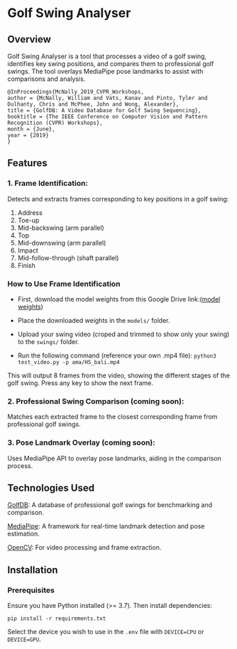 # Golf Swing Analyser

## Overview

Golf Swing Analyser is a tool that processes a video of a golf swing, identifies key swing positions, and compares them to professional golf swings. The tool overlays MediaPipe pose landmarks to assist with comparisons and analysis.

```
@InProceedings{McNally_2019_CVPR_Workshops,
author = {McNally, William and Vats, Kanav and Pinto, Tyler and Dulhanty, Chris and McPhee, John and Wong, Alexander},
title = {GolfDB: A Video Database for Golf Swing Sequencing},
booktitle = {The IEEE Conference on Computer Vision and Pattern Recognition (CVPR) Workshops},
month = {June},
year = {2019}
}
```

## Features

### 1. Frame Identification: 
Detects and extracts frames corresponding to key positions in a golf swing:

1. Address
2. Toe-up
3. Mid-backswing (arm parallel) 
4. Top
5. Mid-downswing (arm parallel)
6. Impact
7. Mid-follow-through (shaft parallel)
8. Finish

### How to Use Frame Identification

- First, download the model weights from this Google Drive link:([model weights](https://drive.google.com/file/d/1uBwRxFxW04EqG87VCoX3l6vXeV5T5JYJ/view?usp=sharing))

- Place the downloaded weights in the `models/` folder.

- Upload your swing video (croped and trimmed to show only your swing) to the `swings/`  folder.

- Run the following command (reference your own .mp4 file): `python3 test_video.py -p ama/HS_bali.mp4`

This will output 8 frames from the video, showing the different stages of the golf swing. Press any key to show the next frame.

### 2. Professional Swing Comparison (coming soon): 
Matches each extracted frame to the closest corresponding frame from professional golf swings.

### 3. Pose Landmark Overlay (coming soon): 
Uses MediaPipe API to overlay pose landmarks, aiding in the comparison process.

## Technologies Used

[GolfDB](https://github.com/wmcnally/golfdb): A database of professional golf swings for benchmarking and comparison.

[MediaPipe](https://ai.google.dev/edge/mediapipe/solutions/vision/pose_landmarker/python): A framework for real-time landmark detection and pose estimation.

[OpenCV](https://opencv.org/): For video processing and frame extraction.

## Installation

### Prerequisites

Ensure you have Python installed (>= 3.7). Then install dependencies:

`pip install -r requirements.txt`

Select the device you wish to use in the `.env` file with `DEVICE=CPU` or `DEVICE=GPU`.